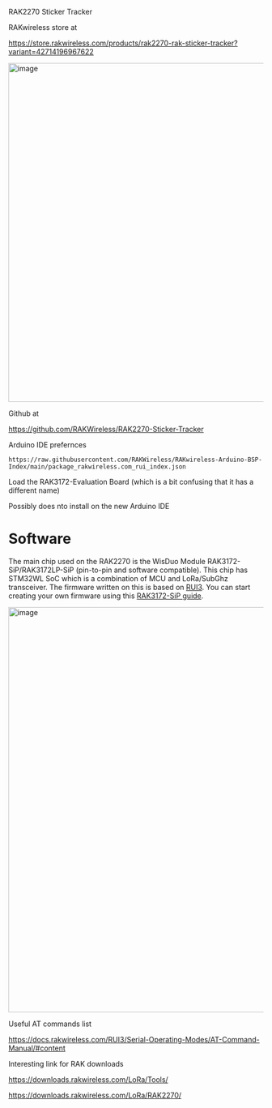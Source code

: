
RAK2270 Sticker Tracker

RAKwireless store at  

https://store.rakwireless.com/products/rak2270-rak-sticker-tracker?variant=42714196967622

<img width="669" alt="image" src="https://github.com/hpssjellis/mcu-stable-edu-launch/assets/5605614/a63e5854-690c-4ad9-a133-5c6de194e9e3">


Github at

https://github.com/RAKWireless/RAK2270-Sticker-Tracker



Arduino IDE prefernces    
```
https://raw.githubusercontent.com/RAKWireless/RAKwireless-Arduino-BSP-Index/main/package_rakwireless.com_rui_index.json
```

Load the RAK3172-Evaluation Board  (which is a bit confusing that it has a different name)


Possibly does nto install on the new Arduino IDE


# Software
The main chip used on the RAK2270 is the WisDuo Module RAK3172-SiP/RAK3172LP-SiP (pin-to-pin and software compatible). This chip has STM32WL SoC which is a combination of MCU and LoRa/SubGhz transceiver. 
The firmware written on this is based on [RUI3](https://docs.rakwireless.com/RUI3/). You can start creating your own firmware using this [RAK3172-SiP guide](https://docs.rakwireless.com/Product-Categories/WisDuo/RAK3172-SiP/Quickstart/#rak3172-sip-as-a-stand-alone-device-using-rui3).


<img width="800" alt="image" src="https://github.com/hpssjellis/mcu-stable-edu-launch/assets/5605614/20fdae1b-bc87-4d19-8777-8efe0ed5f843">







Useful AT commands list

https://docs.rakwireless.com/RUI3/Serial-Operating-Modes/AT-Command-Manual/#content


Interesting link for RAK downloads

https://downloads.rakwireless.com/LoRa/Tools/   

https://downloads.rakwireless.com/LoRa/RAK2270/



